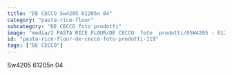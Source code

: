 ```yaml
---
title: "DE CECCO Sw4205 61205n 04"
category: "pasta-rice-flour"
subcategory: "DE CECCO foto prodotti"
image: "media/2 PASTA RICE FLOUR/DE CECCO  foto  prodotti/0SW4205 - 61205N-04.jpg"
id: "pasta-rice-flour-de-cecco-foto-prodotti-119"
tags: ["DE CECCO"]
---
```


Sw4205 61205n 04
